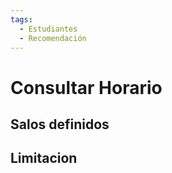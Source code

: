 ```yaml
---
tags:
  - Estudiantes
  - Recomendación
---
```


# Consultar Horario

## Salos definidos

## Limitacion
